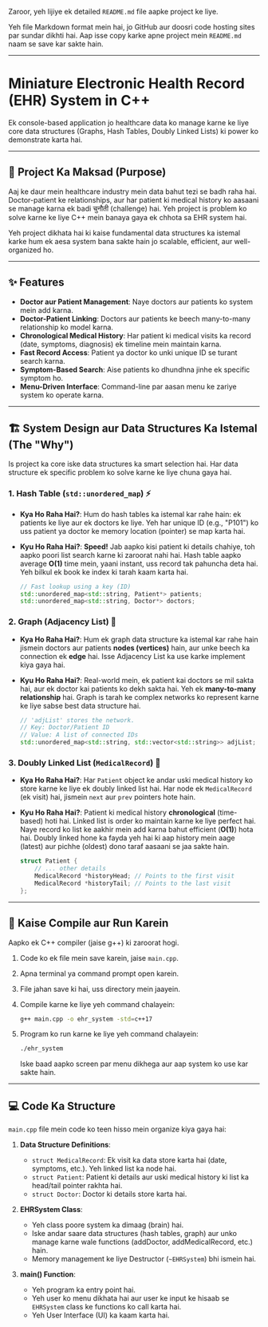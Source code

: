 Zaroor, yeh lijiye ek detailed `README.md` file aapke project ke liye.

Yeh file Markdown format mein hai, jo GitHub aur doosri code hosting sites par sundar dikhti hai. Aap isse copy karke apne project mein `README.md` naam se save kar sakte hain.

-----

# Miniature Electronic Health Record (EHR) System in C++

Ek console-based application jo healthcare data ko manage karne ke liye core data structures (Graphs, Hash Tables, Doubly Linked Lists) ki power ko demonstrate karta hai.

-----

## 📂 Project Ka Maksad (Purpose)

Aaj ke daur mein healthcare industry mein data bahut tezi se badh raha hai. Doctor-patient ke relationships, aur har patient ki medical history ko aasaani se manage karna ek badi चुनौती (challenge) hai. Yeh project is problem ko solve karne ke liye C++ mein banaya gaya ek chhota sa EHR system hai.

Yeh project dikhata hai ki kaise fundamental data structures ka istemal karke hum ek aesa system bana sakte hain jo scalable, efficient, aur well-organized ho.

-----

## ✨ Features

  - **Doctor aur Patient Management**: Naye doctors aur patients ko system mein add karna.
  - **Doctor-Patient Linking**: Doctors aur patients ke beech many-to-many relationship ko model karna.
  - **Chronological Medical History**: Har patient ki medical visits ka record (date, symptoms, diagnosis) ek timeline mein maintain karna.
  - **Fast Record Access**: Patient ya doctor ko unki unique ID se turant search karna.
  - **Symptom-Based Search**: Aise patients ko dhundhna jinhe ek specific symptom ho.
  - **Menu-Driven Interface**: Command-line par aasan menu ke zariye system ko operate karna.

-----

## 🏗️ System Design aur Data Structures Ka Istemal (The "Why")

Is project ka core iske data structures ka smart selection hai. Har data structure ek specific problem ko solve karne ke liye chuna gaya hai.

### 1\. Hash Table (`std::unordered_map`) ⚡

  - **Kya Ho Raha Hai?**: Hum do hash tables ka istemal kar rahe hain: ek patients ke liye aur ek doctors ke liye. Yeh har unique ID (e.g., "P101") ko uss patient ya doctor ke memory location (pointer) se map karta hai.

  - **Kyu Ho Raha Hai?**: **Speed\!** Jab aapko kisi patient ki details chahiye, toh aapko poori list search karne ki zaroorat nahi hai. Hash table aapko average **O(1)** time mein, yaani instant, uss record tak pahuncha deta hai. Yeh bilkul ek book ke index ki tarah kaam karta hai.

    ```cpp
    // Fast lookup using a key (ID)
    std::unordered_map<std::string, Patient*> patients;
    std::unordered_map<std::string, Doctor*> doctors;
    ```

### 2\. Graph (Adjacency List) 🔗

  - **Kya Ho Raha Hai?**: Hum ek graph data structure ka istemal kar rahe hain jismein doctors aur patients **nodes (vertices)** hain, aur unke beech ka connection ek **edge** hai. Isse Adjacency List ka use karke implement kiya gaya hai.

  - **Kyu Ho Raha Hai?**: Real-world mein, ek patient kai doctors se mil sakta hai, aur ek doctor kai patients ko dekh sakta hai. Yeh ek **many-to-many relationship** hai. Graph is tarah ke complex networks ko represent karne ke liye sabse best data structure hai.

    ```cpp
    // 'adjList' stores the network.
    // Key: Doctor/Patient ID
    // Value: A list of connected IDs
    std::unordered_map<std::string, std::vector<std::string>> adjList;
    ```

### 3\. Doubly Linked List (`MedicalRecord`) 📜

  - **Kya Ho Raha Hai?**: Har `Patient` object ke andar uski medical history ko store karne ke liye ek doubly linked list hai. Har node ek `MedicalRecord` (ek visit) hai, jismein `next` aur `prev` pointers hote hain.

  - **Kyu Ho Raha Hai?**: Patient ki medical history **chronological** (time-based) hoti hai. Linked list is order ko maintain karne ke liye perfect hai. Naye record ko list ke aakhir mein add karna bahut efficient (**O(1)**) hota hai. Doubly linked hone ka fayda yeh hai ki aap history mein aage (latest) aur pichhe (oldest) dono taraf aasaani se jaa sakte hain.

    ```cpp
    struct Patient {
        // ... other details
        MedicalRecord *historyHead; // Points to the first visit
        MedicalRecord *historyTail; // Points to the last visit
    };
    ```

-----

## 🚀 Kaise Compile aur Run Karein

Aapko ek C++ compiler (jaise g++) ki zaroorat hogi.

1.  Code ko ek file mein save karein, jaise `main.cpp`.

2.  Apna terminal ya command prompt open karein.

3.  File jahan save ki hai, uss directory mein jaayein.

4.  Compile karne ke liye yeh command chalayein:

    ```sh
    g++ main.cpp -o ehr_system -std=c++17
    ```

5.  Program ko run karne ke liye yeh command chalayein:

    ```sh
    ./ehr_system
    ```

    Iske baad aapko screen par menu dikhega aur aap system ko use kar sakte hain.

-----

## 💻 Code Ka Structure

`main.cpp` file mein code ko teen hisso mein organize kiya gaya hai:

1.  **Data Structure Definitions**:

      - `struct MedicalRecord`: Ek visit ka data store karta hai (date, symptoms, etc.). Yeh linked list ka node hai.
      - `struct Patient`: Patient ki details aur uski medical history ki list ka head/tail pointer rakhta hai.
      - `struct Doctor`: Doctor ki details store karta hai.

2.  **EHRSystem Class**:

      - Yeh class poore system ka dimaag (brain) hai.
      - Iske andar saare data structures (hash tables, graph) aur unko manage karne wale functions (addDoctor, addMedicalRecord, etc.) hain.
      - Memory management ke liye Destructor (`~EHRSystem`) bhi ismein hai.

3.  **main() Function**:

      - Yeh program ka entry point hai.
      - Yeh user ko menu dikhata hai aur user ke input ke hisaab se `EHRSystem` class ke functions ko call karta hai.
      - Yeh User Interface (UI) ka kaam karta hai.
